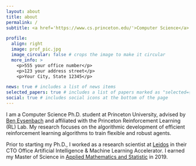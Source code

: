 ```yaml
---
layout: about
title: about
permalink: /
subtitle: <a href='https://www.cs.princeton.edu/'>Computer Science</a> Ph.D. Student at <a href='https://www.princeton.edu/'>Princeton University</a>.

profile:
  align: right
  image: prof_pic.jpg
  image_circular: false # crops the image to make it circular
  more_info: >
    <p>555 your office number</p>
    <p>123 your address street</p>
    <p>Your City, State 12345</p>

news: true # includes a list of news items
selected_papers: true # includes a list of papers marked as "selected={true}"
social: true # includes social icons at the bottom of the page
---
```


I am a Computer Science Ph.D. student at Princeton University, advised by [Ben Eysenbach](https://ben-eysenbach.github.io/) and affiliated with the Princeton Reinforcement Learning (RL) Lab. My research focuses on the algorithmic development of efficient reinforcement learning algorithms to train flexible and robust agents.

Prior to starting my Ph.D., I worked as a research scientist at [Leidos](https://www.leidos.com/) in their CTO Office Artificial Intelligence & Machine Learning Accelerator. I earned my Master of Science in [Applied Mathematics and Statistic](https://mathstat.georgetown.edu/graduate/testimonials/) in 2019. 
